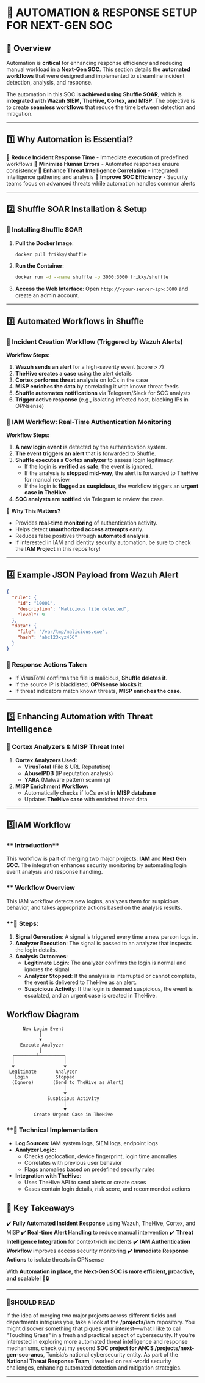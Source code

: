# 🤖 AUTOMATION & RESPONSE SETUP FOR NEXT-GEN SOC

## 📌 Overview
Automation is **critical** for enhancing response efficiency and reducing manual workload in a **Next-Gen SOC**. This section details the **automated workflows** that were designed and implemented to streamline incident detection, analysis, and response.

The automation in this SOC is **achieved using Shuffle SOAR**, which is **integrated with Wazuh SIEM, TheHive, Cortex, and MISP**. The objective is to create **seamless workflows** that reduce the time between detection and mitigation.

---

## **1️⃣ Why Automation is Essential?**

🔹 **Reduce Incident Response Time** - Immediate execution of predefined workflows
🔹 **Minimize Human Errors** - Automated responses ensure consistency
🔹 **Enhance Threat Intelligence Correlation** - Integrated intelligence gathering and analysis
🔹 **Improve SOC Efficiency** - Security teams focus on advanced threats while automation handles common alerts

---

## **2️⃣ Shuffle SOAR Installation & Setup**

### **🔹 Installing Shuffle SOAR**
1. **Pull the Docker Image**:
   ```sh
   docker pull frikky/shuffle
   ```
2. **Run the Container**:
   ```sh
   docker run -d --name shuffle -p 3000:3000 frikky/shuffle
   ```
3. **Access the Web Interface**: Open `http://<your-server-ip>:3000` and create an admin account.

---

## **3️⃣ Automated Workflows in Shuffle**

### **🔹 Incident Creation Workflow** (Triggered by Wazuh Alerts)
**Workflow Steps:**
1. **Wazuh sends an alert** for a high-severity event (score > 7)
2. **TheHive creates a case** using the alert details
3. **Cortex performs threat analysis** on IoCs in the case
4. **MISP enriches the data** by correlating it with known threat feeds
5. **Shuffle automates notifications** via Telegram/Slack for SOC analysts
6. **Trigger active response** (e.g., isolating infected host, blocking IPs in OPNsense)

### **🔹 IAM Workflow: Real-Time Authentication Monitoring**
**Workflow Steps:**
1. **A new login event** is detected by the authentication system.
2. **The event triggers an alert** that is forwarded to Shuffle.
3. **Shuffle executes a Cortex analyzer** to assess login legitimacy.
   - If the login is **verified as safe**, the event is ignored.
   - If the analysis is **stopped mid-way**, the alert is forwarded to TheHive for manual review.
   - If the login is **flagged as suspicious**, the workflow triggers an **urgent case in TheHive**.
4. **SOC analysts are notified** via Telegram to review the case.

🔹 **Why This Matters?**
- Provides **real-time monitoring** of authentication activity.
- Helps detect **unauthorized access attempts** early.
- Reduces false positives through **automated analysis**.
- If interested in IAM and identity security automation, be sure to check the **IAM Project** in this repository!

---

## **4️⃣ Example JSON Payload from Wazuh Alert**
```json
{
  "rule": {
    "id": "10001",
    "description": "Malicious file detected",
    "level": 9
  },
  "data": {
    "file": "/var/tmp/malicious.exe",
    "hash": "abc123xyz456"
  }
}
```

### **🔹 Response Actions Taken**
- If VirusTotal confirms the file is malicious, **Shuffle deletes it**.
- If the source IP is blacklisted, **OPNsense blocks it**.
- If threat indicators match known threats, **MISP enriches the case**.

---

## **5️⃣ Enhancing Automation with Threat Intelligence**
### **🔹 Cortex Analyzers & MISP Threat Intel**
1. **Cortex Analyzers Used:**
   - **VirusTotal** (File & URL Reputation)
   - **AbuseIPDB** (IP reputation analysis)
   - **YARA** (Malware pattern scanning)
2. **MISP Enrichment Workflow:**
   - Automatically checks if IoCs exist in **MISP database**
   - Updates **TheHive case** with enriched threat data

---
## **5️⃣IAM Workflow**

### ** Introduction**
This workflow is part of merging two major projects: **IAM** and **Next Gen SOC**. The integration enhances security monitoring by automating login event analysis and response handling.

### ** Workflow Overview
This IAM workflow detects new logins, analyzes them for suspicious behavior, and takes appropriate actions based on the analysis results.

### **🔹 Steps:
1. **Signal Generation**: A signal is triggered every time a new person logs in.
2. **Analyzer Execution**: The signal is passed to an analyzer that inspects the login details.
3. **Analysis Outcomes**:
   - **Legitimate Login**: The analyzer confirms the login is normal and ignores the signal.
   - **Analyzer Stopped**: If the analysis is interrupted or cannot complete, the event is delivered to TheHive as an alert.
   - **Suspicious Activity**: If the login is deemed suspicious, the event is escalated, and an urgent case is created in TheHive.

## Workflow Diagram
```plaintext
      New Login Event
            │
            ▼
     Execute Analyzer
            │
  ┌────────┴─────────┐
  │                  │
  ▼                  ▼
 Legitimate       Analyzer
   Login          Stopped
  (Ignore)       (Send to TheHive as Alert)
                     │
                     ▼
               Suspicious Activity
                     │
                     ▼
          Create Urgent Case in TheHive
```

### **🔹 Technical Implementation
- **Log Sources**: IAM system logs, SIEM logs, endpoint logs
- **Analyzer Logic**:
  - Checks geolocation, device fingerprint, login time anomalies
  - Correlates with previous user behavior
  - Flags anomalies based on predefined security rules
- **Integration with TheHive**:
  - Uses TheHive API to send alerts or create cases
  - Cases contain login details, risk score, and recommended actions

## 🚨 **Key Takeaways**
✔️ **Fully Automated Incident Response** using Wazuh, TheHive, Cortex, and MISP
✔️ **Real-time Alert Handling** to reduce manual intervention
✔️ **Threat Intelligence Integration** for context-rich incidents
✔️ **IAM Authentication Workflow** improves access security monitoring
✔️ **Immediate Response Actions** to isolate threats in OPNsense

With **Automation in place**, the **Next-Gen SOC is more efficient, proactive, and scalable**! 🚀🔒

---

### **🚨SHOULD READ**
If the idea of merging two major projects across different fields and departments intrigues you, take a look at the **/projects/iam** repository. You might discover something that piques your interest—what I like to call "Touching Grass" in a fresh and practical aspect of cybersecurity.
If you're interested in exploring more automated threat intelligence and response mechanisms, check out my second **SOC project for ANCS /projects/next-gen-soc-ancs**, Tunisia’s national cybersecurity entity. As part of the **National Threat Response Team**, I worked on real-world security challenges, enhancing automated detection and mitigation strategies.

---

